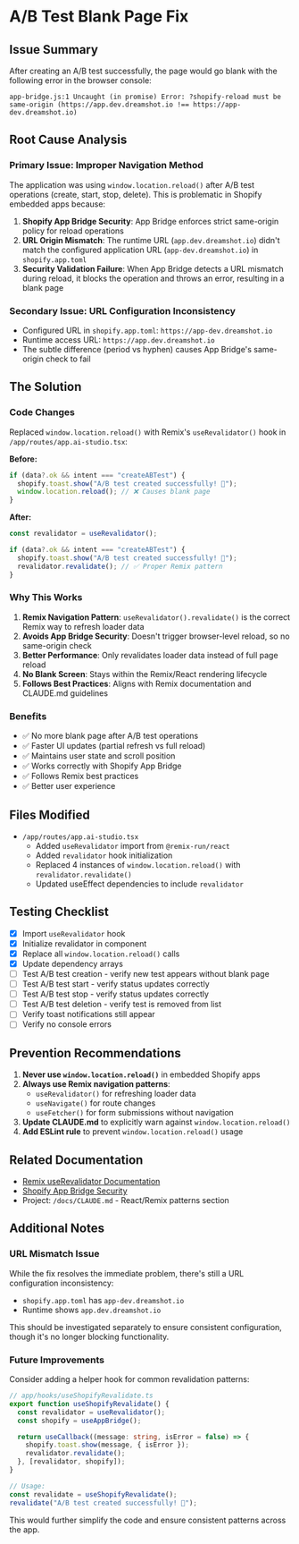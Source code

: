 # A/B Test Blank Page Fix

## Issue Summary

After creating an A/B test successfully, the page would go blank with the following error in the browser console:

```
app-bridge.js:1 Uncaught (in promise) Error: ?shopify-reload must be same-origin (https://app.dev.dreamshot.io !== https://app-dev.dreamshot.io)
```

## Root Cause Analysis

### Primary Issue: Improper Navigation Method
The application was using `window.location.reload()` after A/B test operations (create, start, stop, delete). This is problematic in Shopify embedded apps because:

1. **Shopify App Bridge Security**: App Bridge enforces strict same-origin policy for reload operations
2. **URL Origin Mismatch**: The runtime URL (`app.dev.dreamshot.io`) didn't match the configured application URL (`app-dev.dreamshot.io`) in `shopify.app.toml`
3. **Security Validation Failure**: When App Bridge detects a URL mismatch during reload, it blocks the operation and throws an error, resulting in a blank page

### Secondary Issue: URL Configuration Inconsistency
- Configured URL in `shopify.app.toml`: `https://app-dev.dreamshot.io`
- Runtime access URL: `https://app.dev.dreamshot.io`
- The subtle difference (period vs hyphen) causes App Bridge's same-origin check to fail

## The Solution

### Code Changes
Replaced `window.location.reload()` with Remix's `useRevalidator()` hook in `/app/routes/app.ai-studio.tsx`:

**Before:**
```typescript
if (data?.ok && intent === "createABTest") {
  shopify.toast.show("A/B test created successfully! 🎉");
  window.location.reload(); // ❌ Causes blank page
}
```

**After:**
```typescript
const revalidator = useRevalidator();

if (data?.ok && intent === "createABTest") {
  shopify.toast.show("A/B test created successfully! 🎉");
  revalidator.revalidate(); // ✅ Proper Remix pattern
}
```

### Why This Works

1. **Remix Navigation Pattern**: `useRevalidator().revalidate()` is the correct Remix way to refresh loader data
2. **Avoids App Bridge Security**: Doesn't trigger browser-level reload, so no same-origin check
3. **Better Performance**: Only revalidates loader data instead of full page reload
4. **No Blank Screen**: Stays within the Remix/React rendering lifecycle
5. **Follows Best Practices**: Aligns with Remix documentation and CLAUDE.md guidelines

### Benefits

- ✅ No more blank page after A/B test operations
- ✅ Faster UI updates (partial refresh vs full reload)
- ✅ Maintains user state and scroll position
- ✅ Works correctly with Shopify App Bridge
- ✅ Follows Remix best practices
- ✅ Better user experience

## Files Modified

- `/app/routes/app.ai-studio.tsx`
  - Added `useRevalidator` import from `@remix-run/react`
  - Added `revalidator` hook initialization
  - Replaced 4 instances of `window.location.reload()` with `revalidator.revalidate()`
  - Updated useEffect dependencies to include `revalidator`

## Testing Checklist

- [x] Import `useRevalidator` hook
- [x] Initialize revalidator in component
- [x] Replace all `window.location.reload()` calls
- [x] Update dependency arrays
- [ ] Test A/B test creation - verify new test appears without blank page
- [ ] Test A/B test start - verify status updates correctly
- [ ] Test A/B test stop - verify status updates correctly
- [ ] Test A/B test deletion - verify test is removed from list
- [ ] Verify toast notifications still appear
- [ ] Verify no console errors

## Prevention Recommendations

1. **Never use `window.location.reload()`** in embedded Shopify apps
2. **Always use Remix navigation patterns**:
   - `useRevalidator()` for refreshing loader data
   - `useNavigate()` for route changes
   - `useFetcher()` for form submissions without navigation
3. **Update CLAUDE.md** to explicitly warn against `window.location.reload()`
4. **Add ESLint rule** to prevent `window.location.reload()` usage

## Related Documentation

- [Remix useRevalidator Documentation](https://remix.run/docs/en/main/hooks/use-revalidator)
- [Shopify App Bridge Security](https://shopify.dev/docs/api/app-bridge)
- Project: `/docs/CLAUDE.md` - React/Remix patterns section

## Additional Notes

### URL Mismatch Issue
While the fix resolves the immediate problem, there's still a URL configuration inconsistency:
- `shopify.app.toml` has `app-dev.dreamshot.io`
- Runtime shows `app.dev.dreamshot.io`

This should be investigated separately to ensure consistent configuration, though it's no longer blocking functionality.

### Future Improvements

Consider adding a helper hook for common revalidation patterns:

```typescript
// app/hooks/useShopifyRevalidate.ts
export function useShopifyRevalidate() {
  const revalidator = useRevalidator();
  const shopify = useAppBridge();

  return useCallback((message: string, isError = false) => {
    shopify.toast.show(message, { isError });
    revalidator.revalidate();
  }, [revalidator, shopify]);
}

// Usage:
const revalidate = useShopifyRevalidate();
revalidate("A/B test created successfully! 🎉");
```

This would further simplify the code and ensure consistent patterns across the app.
